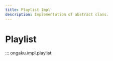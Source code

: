 ```yaml
---
title: Playlist Impl
description: Implementation of abstract class.
---
```


# Playlist

::: ongaku.impl.playlist
